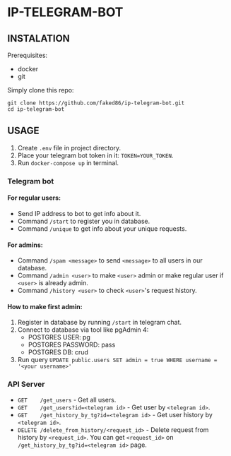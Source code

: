 # IP-TELEGRAM-BOT

## INSTALATION

Prerequisites:
- docker
- git

Simply clone this repo:

```
git clone https://github.com/faked86/ip-telegram-bot.git
cd ip-telegram-bot
```

## USAGE

1. Create `.env` file in project directory.
2. Place your telegram bot token in it: `TOKEN=YOUR_TOKEN`.
3. Run `docker-compose up` in terminal.

### Telegram bot

#### For regular users:
- Send IP address to bot to get info about it.
- Command `/start` to register you in database.
- Command `/unique` to get info about your unique requests.

#### For admins:
- Command `/spam <message>` to send `<message>` to all users in our database.
- Command `/admin <user>` to make `<user>` admin or make regular user if `<user>` is already admin.
- Command `/history <user>` to check `<user>`'s request history.

#### How to make first admin:
1. Register in database by running `/start` in telegram chat.
2. Connect to database via tool like pgAdmin 4:
      - POSTGRES USER: pg
      - POSTGRES PASSWORD: pass
      - POSTGRES DB: crud
3. Run query `UPDATE public.users SET admin = true WHERE username = '<your username>'`


### API Server

- `GET    /get_users` - Get all users.
- `GET    /get_users?id=<telegram id>` - Get user by `<telegram id>`.
- `GET    /get_history_by_tg?id=<telegram id>` - Get user history by `<telegram id>`.
- `DELETE /delete_from_history/<request_id>` - Delete request from history by `<request_id>`.
 You can get `<request_id>` on `/get_history_by_tg?id=<telegram id>` page.